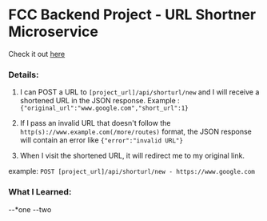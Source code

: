 # FCC Backend Project - URL Shortner Microservice
Check it out [here](https://neveon-url-short.glitch.me/)
### Details:
1. I can POST a URL to `[project_url]/api/shorturl/new` and I will receive a shortened URL in the JSON response.
Example : `{"original_url":"www.google.com","short_url":1}`

2. If I pass an invalid URL that doesn't follow the `http(s)://www.example.com(/more/routes)` format, the JSON response will contain an error like `{"error":"invalid URL"}`

3. When I visit the shortened URL, it will redirect me to my original link.

example: `POST [project_url]/api/shorturl/new - https://www.google.com`

### What I Learned:
--*one
--two
